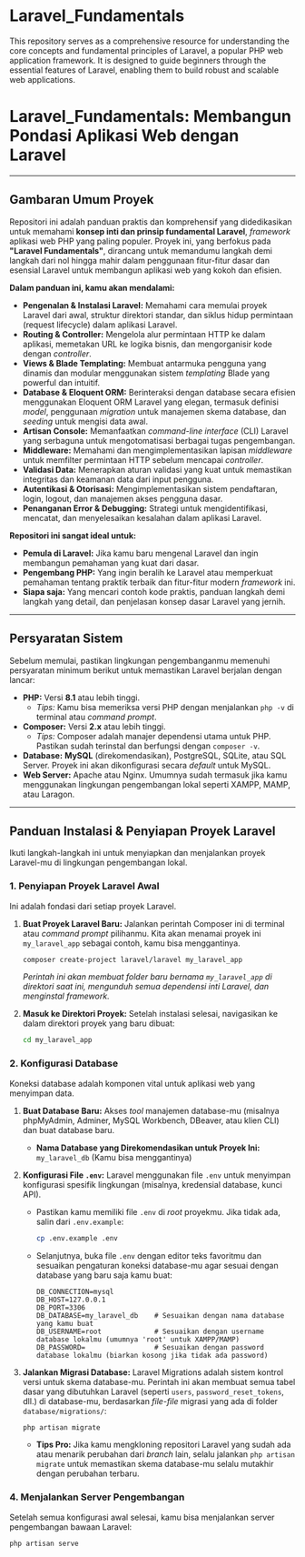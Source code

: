 # Laravel_Fundamentals
This repository serves as a comprehensive resource for understanding the core concepts and fundamental principles of Laravel, a popular PHP web application framework. It is designed to guide beginners through the essential features of Laravel, enabling them to build robust and scalable web applications.

# Laravel_Fundamentals: Membangun Pondasi Aplikasi Web dengan Laravel

---

## Gambaran Umum Proyek

Repositori ini adalah panduan praktis dan komprehensif yang didedikasikan untuk memahami **konsep inti dan prinsip fundamental Laravel**, *framework* aplikasi web PHP yang paling populer. Proyek ini, yang berfokus pada **"Laravel Fundamentals"**, dirancang untuk memandumu langkah demi langkah dari nol hingga mahir dalam penggunaan fitur-fitur dasar dan esensial Laravel untuk membangun aplikasi web yang kokoh dan efisien.

**Dalam panduan ini, kamu akan mendalami:**

* **Pengenalan & Instalasi Laravel:** Memahami cara memulai proyek Laravel dari awal, struktur direktori standar, dan siklus hidup permintaan (request lifecycle) dalam aplikasi Laravel.
* **Routing & Controller:** Mengelola alur permintaan HTTP ke dalam aplikasi, memetakan URL ke logika bisnis, dan mengorganisir kode dengan *controller*.
* **Views & Blade Templating:** Membuat antarmuka pengguna yang dinamis dan modular menggunakan sistem *templating* Blade yang powerful dan intuitif.
* **Database & Eloquent ORM:** Berinteraksi dengan database secara efisien menggunakan Eloquent ORM Laravel yang elegan, termasuk definisi *model*, penggunaan *migration* untuk manajemen skema database, dan *seeding* untuk mengisi data awal.
* **Artisan Console:** Memanfaatkan *command-line interface* (CLI) Laravel yang serbaguna untuk mengotomatisasi berbagai tugas pengembangan.
* **Middleware:** Memahami dan mengimplementasikan lapisan *middleware* untuk memfilter permintaan HTTP sebelum mencapai *controller*.
* **Validasi Data:** Menerapkan aturan validasi yang kuat untuk memastikan integritas dan keamanan data dari input pengguna.
* **Autentikasi & Otorisasi:** Mengimplementasikan sistem pendaftaran, login, logout, dan manajemen akses pengguna dasar.
* **Penanganan Error & Debugging:** Strategi untuk mengidentifikasi, mencatat, dan menyelesaikan kesalahan dalam aplikasi Laravel.

**Repositori ini sangat ideal untuk:**

* **Pemula di Laravel:** Jika kamu baru mengenal Laravel dan ingin membangun pemahaman yang kuat dari dasar.
* **Pengembang PHP:** Yang ingin beralih ke Laravel atau memperkuat pemahaman tentang praktik terbaik dan fitur-fitur modern *framework* ini.
* **Siapa saja:** Yang mencari contoh kode praktis, panduan langkah demi langkah yang detail, dan penjelasan konsep dasar Laravel yang jernih.

---

## Persyaratan Sistem

Sebelum memulai, pastikan lingkungan pengembanganmu memenuhi persyaratan minimum berikut untuk memastikan Laravel berjalan dengan lancar:

* **PHP:** Versi **8.1** atau lebih tinggi.
    * *Tips:* Kamu bisa memeriksa versi PHP dengan menjalankan `php -v` di terminal atau *command prompt*.
* **Composer:** Versi **2.x** atau lebih tinggi.
    * *Tips:* Composer adalah manajer dependensi utama untuk PHP. Pastikan sudah terinstal dan berfungsi dengan `composer -v`.
* **Database:** **MySQL** (direkomendasikan), PostgreSQL, SQLite, atau SQL Server. Proyek ini akan dikonfigurasi secara *default* untuk MySQL.
* **Web Server:** Apache atau Nginx. Umumnya sudah termasuk jika kamu menggunakan lingkungan pengembangan lokal seperti XAMPP, MAMP, atau Laragon.

---

## Panduan Instalasi & Penyiapan Proyek Laravel

Ikuti langkah-langkah ini untuk menyiapkan dan menjalankan proyek Laravel-mu di lingkungan pengembangan lokal.

### 1. Penyiapan Proyek Laravel Awal

Ini adalah fondasi dari setiap proyek Laravel.

1.  **Buat Proyek Laravel Baru:**
    Jalankan perintah Composer ini di terminal atau *command prompt* pilihanmu. Kita akan menamai proyek ini `my_laravel_app` sebagai contoh, kamu bisa menggantinya.
    ```bash
    composer create-project laravel/laravel my_laravel_app
    ```
    *Perintah ini akan membuat folder baru bernama `my_laravel_app` di direktori saat ini, mengunduh semua dependensi inti Laravel, dan menginstal *framework*.*

2.  **Masuk ke Direktori Proyek:**
    Setelah instalasi selesai, navigasikan ke dalam direktori proyek yang baru dibuat:
    ```bash
    cd my_laravel_app
    ```

### 2. Konfigurasi Database

Koneksi database adalah komponen vital untuk aplikasi web yang menyimpan data.

1.  **Buat Database Baru:**
    Akses *tool* manajemen database-mu (misalnya phpMyAdmin, Adminer, MySQL Workbench, DBeaver, atau klien CLI) dan buat database baru.
    * **Nama Database yang Direkomendasikan untuk Proyek Ini:** `my_laravel_db` (Kamu bisa menggantinya)

2.  **Konfigurasi File `.env`:**
    Laravel menggunakan file `.env` untuk menyimpan konfigurasi spesifik lingkungan (misalnya, kredensial database, kunci API).
    * Pastikan kamu memiliki file `.env` di *root* proyekmu. Jika tidak ada, salin dari `.env.example`:
        ```bash
        cp .env.example .env
        ```
    * Selanjutnya, buka file `.env` dengan editor teks favoritmu dan sesuaikan pengaturan koneksi database-mu agar sesuai dengan database yang baru saja kamu buat:
        ```dotenv
        DB_CONNECTION=mysql
        DB_HOST=127.0.0.1
        DB_PORT=3306
        DB_DATABASE=my_laravel_db    # Sesuaikan dengan nama database yang kamu buat
        DB_USERNAME=root             # Sesuaikan dengan username database lokalmu (umumnya 'root' untuk XAMPP/MAMP)
        DB_PASSWORD=                 # Sesuaikan dengan password database lokalmu (biarkan kosong jika tidak ada password)
        ```

3.  **Jalankan Migrasi Database:**
    Laravel Migrations adalah sistem kontrol versi untuk skema database-mu. Perintah ini akan membuat semua tabel dasar yang dibutuhkan Laravel (seperti `users`, `password_reset_tokens`, dll.) di database-mu, berdasarkan *file-file* migrasi yang ada di folder `database/migrations/`:
    ```bash
    php artisan migrate
    ```
    * **Tips Pro:** Jika kamu mengkloning repositori Laravel yang sudah ada atau menarik perubahan dari *branch* lain, selalu jalankan `php artisan migrate` untuk memastikan skema database-mu selalu mutakhir dengan perubahan terbaru.

### 4. Menjalankan Server Pengembangan

Setelah semua konfigurasi awal selesai, kamu bisa menjalankan server pengembangan bawaan Laravel:

```bash
php artisan serve
